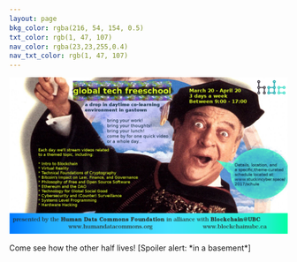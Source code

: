 ```yaml
---
layout: page
bkg_color: rgba(216, 54, 154, 0.5)
txt_color: rgb(1, 47, 107)
nav_color: rgba(23,23,255,0.4)
nav_txt_color: rgb(1, 47, 107)
---
```



![Drop in Global Free School promo](/images/2017projects/dctrl_freischule.png)
  <figcaption>Come see how the other half lives! [Spoiler alert: *in a basement*]</figcaption>
